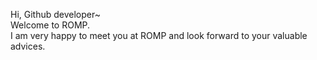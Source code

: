 Hi, Github developer~  
Welcome to ROMP.  
I am very happy to meet you at ROMP and look forward to your valuable advices.

